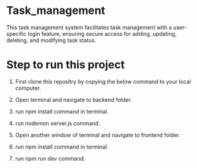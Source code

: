 # Task_management

This task management system facilitates task management with a user-specific login feature, ensuring secure access for adding, updating, deleting, and modifying task status.

# Step to run this project

1) First clone this repositry by copying the below command to your local computer.

   

3) Open terminal  and navigate to backend folder.

4) run npm install command in terminal.

5) run nodemon server.js  command.

6) Open another window of terminal and navigate to frontend folder.

7) run npm install command in terminal.

8) run npm run dev command.
